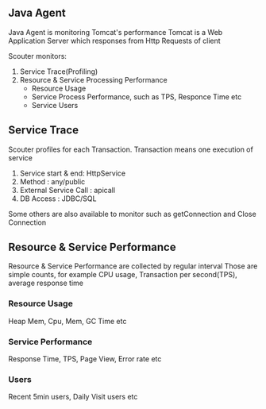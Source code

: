 ## Java  Agent
Java Agent is monitoring Tomcat's performance
Tomcat is a Web Application Server which responses from Http Requests of client

Scouter monitors:   

1. Service Trace(Profiling)
2. Resource & Service Processing Performance
   - Resource Usage
   - Service Process Performance, such as TPS, Responce Time etc
   - Service Users

##  Service Trace
Scouter profiles for each Transaction. 
Transaction means one execution of service

1. Service start & end: HttpService
2. Method : any/public
3. External Service Call : apicall
4. DB Access : JDBC/SQL

Some others are also available to monitor such as getConnection and Close Connection

## Resource & Service Performance 
Resource & Service Performance are collected by regular interval
Those are simple counts, for example CPU usage, Transaction per second(TPS), average response time

###  Resource Usage
 Heap Mem, Cpu, Mem, GC Time etc
 
### Service Performance
Response Time, TPS, Page View, Error rate etc

### Users
Recent 5min users, Daily Visit users etc

